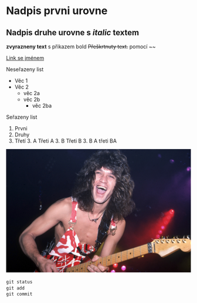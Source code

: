 # Nadpis prvni urovne

## Nadpis druhe urovne s *italic* textem

__zvyrazneny text__ s přikazem bold
~~Přeškrtnuty text.~~ pomocí ~~

[Link se jménem](https://www.youtube.com/watch?v=QLd7lYUoaFc&list=RDQLd7lYUoaFc&index=1 "Remix na YouTube")

Neseřazeny list
* Věc 1
* Věc 2
  * věc 2a
  * věc 2b
    * věc 2ba
    
Seřazeny list
1. Prvni
2. Druhy
3. Třetí
   3. A Třeti A
   3. B Třeti B
      3. B A třeti BA
 
![Eddie](/eddie.jpg "Eddie")


```vhdl
git status
git add
git commit
```
